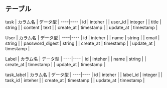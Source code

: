 ## テーブル

task
| カラム名 | データ型 |
----|---- 
| id | inteher |
| user_id | integer |
| title | string |
| content | text |
| create_at | timestamp |
| update_at | timestamp |


User
| カラム名 | データ型 |
----|---- 
| id | inteher |
| name | string |
| email | string |
| password_digest | string |
| create_at | timestamp |
| update_at | timestamp |

Label
| カラム名 | データ型 |
----|---- 
| id | inteher |
| name | string |
| create_at | timestamp |
| update_at | timestamp |


task_label
| カラム名 | データ型 |
----|---- 
| id | inteher |
| label_id | integer |
| task_id | inteher |
| create_at | timestamp |
| update_at | timestamp |

